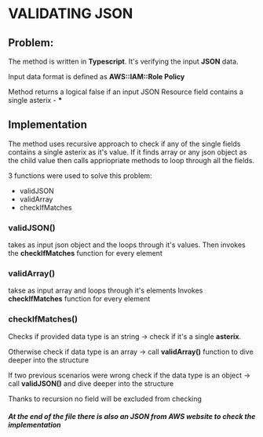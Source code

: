 # VALIDATING JSON

## Problem:

The method is written in **Typescript**.
It's verifying the input **JSON** data.

Input data format is defined as **AWS::IAM::Role Policy** 

Method returns a logical false if an input JSON Resource field contains a single asterix - **\***


## Implementation
The method uses recursive approach to check if any of the single fields contains a single asterix as it's value. If it finds array or any json object as the child value then calls appriopriate methods to loop through all the fields.

3 functions were used to solve this problem:
- validJSON
- validArray
- checkIfMatches

### validJSON()
takes as input json object and the loops through it's values. Then invokes the **checkIfMatches** function for every element


### validArray()
takse as input array and loops through it's elements
Invokes **checkIfMatches** function for every element

### checkIfMatches()
Checks if provided data type is an string -> check if it's a single **asterix**.

Otherwise check if data type is an array -> call **validArray()** function to dive deeper into the structure

If two previous scenarios were wrong check if the data type is an object -> call **validJSON()** and dive deeper into the structure


Thanks to recursion no field will be excluded from checking



##### At the end of the file there is also an JSON from AWS website to check the implementation


